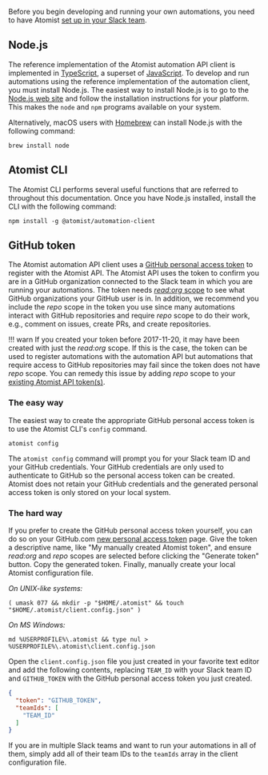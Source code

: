 Before you begin developing and running your own automations, you need
to have Atomist [set up in your Slack team][setup].

[setup]: ../user/index.md (Atomist Setup)

## Node.js

The reference implementation of the Atomist automation API client is
implemented in [TypeScript][ts], a superset of [JavaScript][js].  To develop and
run automations using the reference implementation of the automation
client, you must install Node.js.  The easiest way to install
Node.js is to go to the [Node.js web site][node] and follow the
installation instructions for your platform.  This makes the
`node` and `npm` programs available on your system.

Alternatively, macOS users with [Homebrew][brew]
can install Node.js with the following command:

```
brew install node
```

[ts]: https://www.typescriptlang.org/ (TypeScript)
[js]: https://developer.mozilla.org/en-US/docs/Web/JavaScript (JavaScript)
[node]: https://nodejs.org/ (Node.js)
[brew]: https://brew.sh/ (Homebrew)

## Atomist CLI

The Atomist CLI performs several useful functions that are referred to
throughout this documentation.  Once you have Node.js installed,
install the CLI with the following command:

```
npm install -g @atomist/automation-client
```

## GitHub token

The Atomist automation API client uses
a [GitHub personal access token][token] to register with the Atomist
API.  The Atomist API uses the token to confirm you are in a GitHub
organization connected to the Slack team in which you are running your
automations.  The token needs [_read:org_ scope][scope] to see what
GitHub organizations your GitHub user is in.  In addition, we
recommend you include the _repo_ scope in the token you use since many
automations interact with GitHub repositories and require _repo_ scope
to do their work, e.g., comment on issues, create PRs, and create
repositories.

!!! warn
    If you created your token before 2017-11-20, it may have been
    created with just the _read:org_ scope.  If this is the case, the
    token can be used to register automations with the automation API
    but automations that require access to GitHub repositories may
    fail since the token does not have _repo_ scope.  You can remedy
    this issue by adding _repo_ scope to
    your [existing Atomist API token(s)][token].

[scope]: https://developer.github.com/apps/building-integrations/setting-up-and-registering-oauth-apps/about-scopes-for-oauth-apps/ (GitHub Token Scopes)

### The easy way

The easiest way to create the appropriate GitHub personal access token
is to use the Atomist CLI's `config` command.

```
atomist config
```

The `atomist config` command will prompt you for your Slack team ID
and your GitHub credentials.  Your GitHub credentials are only used to
authenticate to GitHub so the personal access token can be created.
Atomist does not retain your GitHub credentials and the generated
personal access token is only stored on your local system.

### The hard way

If you prefer to create the GitHub personal access token yourself, you
can do so on your GitHub.com [new personal access token][new-token]
page.  Give the token a descriptive name, like "My manually created
Atomist token", and ensure _read:org_ and _repo_ scopes are selected
before clicking the "Generate token" button.  Copy the generated
token.  Finally, manually create your local Atomist configuration
file.

_On UNIX-like systems:_

```
( umask 077 && mkdir -p "$HOME/.atomist" && touch "$HOME/.atomist/client.config.json" )
```

_On MS Windows:_

```
md %USERPROFILE%\.atomist && type nul > %USERPROFILE%\.atomist\client.config.json
```

Open the `client.config.json` file you just created in your favorite
text editor and add the following contents, replacing `TEAM_ID` with
your Slack team ID and `GITHUB_TOKEN` with the GitHub personal access
token you just created.

```json
{
  "token": "GITHUB_TOKEN",
  "teamIds": [
    "TEAM_ID"
  ]
}
```

If you are in multiple Slack teams and want to run your automations in
all of them, simply add all of their team IDs to the `teamIds` array
in the client configuration file.

[token]: https://github.com/settings/tokens (GitHub Personal Access Tokens)
[new-token]: https://github.com/settings/tokens/new (GitHub New Personal Access Token)
